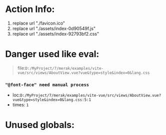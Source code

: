 # Action Info:


 1. replace url "./favicon.ico"
 2. replace url "./assets/index-0d90549f.js"
 3. replace url "./assets/index-92793bf2.css"

# Danger used like eval:

> file:`D:/MyProject/7/merak/examples/vite-vue/src/views/AboutView.vue?vue&type=style&index=0&lang.css`

### `"@font-face" need manual process`


 - loc:`D:/MyProject/7/merak/examples/vite-vue/src/views/AboutView.vue?vue&type=style&index=0&lang.css:5:1`
 - times: `1`

# Unused globals:
